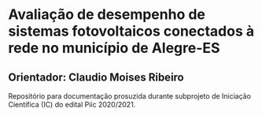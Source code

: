 # Avaliação de desempenho de sistemas fotovoltaicos conectados à rede no município de Alegre-ES
## Orientador: Claudio Moises Ribeiro

Repositório para documentação prosuzida durante subprojeto de Iniciação Científica (IC) do edital Piic 2020/2021.
